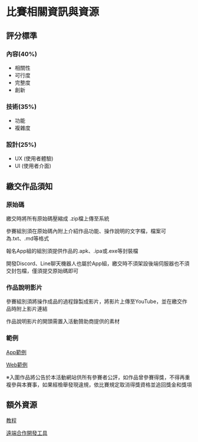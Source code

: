 # 比賽相關資訊與資源

## 評分標準

### 內容(40%)

* 相關性
* 可行度
* 完整度
* 創新

### 技術(35%)

* 功能
* 複雜度

### 設計(25%)

* UX (使用者體驗)
* UI (使用者介面)

## 繳交作品須知

### 原始碼

繳交時將所有原始碼壓縮成 .zip檔上傳至系統

參賽組別須在原始碼內附上介紹作品功能、操作說明的文字檔，檔案可為.txt、.md等格式

報名App組的組別須提供作品的.apk、.ipa或.exe等封裝檔

開發Discord、Line聊天機器人也屬於App組，繳交時不須架設後端伺服器也不須交封包檔，僅須提交原始碼即可

### 作品說明影片

參賽組別須將操作成品的過程錄製成影片，將影片上傳至YouTube，並在繳交作品時附上影片連結

作品說明影片的開頭需置入活動贊助商提供的素材

### 範例

[App範例](./app_template/)

[Web範例](./web_template/)

※入圍作品將公告於本活動網站供所有參賽者公評，如作品曾參賽得獎，不得再重複參與本賽事，如果經檢舉發現違規，依比賽規定取消得獎資格並追回獎金和獎項

## 額外資源

[教程](./tutorials.md)

[遠端合作開發工具](./remote-tools)

